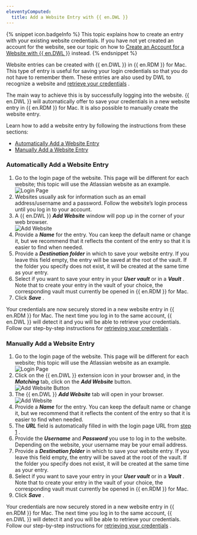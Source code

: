 ```yaml
---
eleventyComputed:
  title: Add a Website Entry with {{ en.DWL }}
---
```

{% snippet icon.badgeInfo %} 
This topic explains how to create an entry with your existing website credentials. If you have not yet created an account for the website, see our topic on how to [Create an Account for a Website with {{ en.DWL }}](/rdm/mac/dwl/using-devolutions-web-login/create-account-website/) instead. 
{% endsnippet %}
 
Website entries can be created with {{ en.DWL }} in {{ en.RDM }} for Mac. This type of entry is useful for saving your login credentials so that you do not have to remember them. These entries are also used by DWL to recognize a website and [retrieve your credentials](/rdm/mac/dwl/using-devolutions-web-login/retrieve-credentials/) .  

The main way to achieve this is by successfully logging into the website. {{ en.DWL }} will automatically offer to save your credentials in a new website entry in {{ en.RDM }} for Mac. It is also possible to manually create the website entry.  

Learn how to add a website entry by following the instructions from these sections:  

* [Automatically Add a Website Entry](#automatically-add-a-website-entry) 
* [Manually Add a Website Entry](#manually-add-a-website-entry) 

### Automatically Add a Website Entry 

1. Go to the login page of the website. This page will be different for each website; this topic will use the Atlassian website as an example.  
![Login Page](/img/en/rdm/mac/RDMMac2049.png) 
1. Websites usually ask for information such as an email address/username and a password. Follow the website’s login process until you log in to your account. 
1. A {{ en.DWL }}   ***Add Website*** window will pop up in the corner of your web browser.  
![Add Website](/img/en/rdm/mac/RDMMac2018.png) 
1. Provide a ***Name*** for the entry. You can keep the default name or change it, but we recommend that it reflects the content of the entry so that it is easier to find when needed. 
1. Provide a ***Destination folder*** in which to save your website entry. If you leave this field empty, the entry will be saved at the root of the vault. If the folder you specify does not exist, it will be created at the same time as your entry. 
1. Select if you want to save your entry in your ***User vault*** or in a ***Vault*** . Note that to create your entry in the vault of your choice, the corresponding vault must currently be opened in {{ en.RDM }} for Mac. 
1. Click ***Save*** .  

Your credentials are now securely stored in a new website entry in {{ en.RDM }} for Mac. The next time you log in to the same account, {{ en.DWL }} will detect it and you will be able to retrieve your credentials. Follow our step-by-step instructions for [retrieving your credentials](/rdm/mac/dwl/using-devolutions-web-login/retrieve-credentials/) . 

### Manually Add a Website Entry 

1. <a name="1"></a>Go to the login page of the website. This page will be different for each website; this topic will use the Atlassian website as an example.  
![Login Page](/img/en/rdm/mac/RDMMac2049.png) 
1. Click on the {{ en.DWL }} extension icon in your browser and, in the ***Matching*** tab, click on the ***Add Website*** button.  
![Add Website Button](/img/en/rdm/mac/RDMMac2050.png) 
1. The {{ en.DWL }}   ***Add Website*** tab will open in your browser.  
![Add Website](/img/en/rdm/mac/RDMMac2020.png) 
1. Provide a ***Name*** for the entry. You can keep the default name or change it, but we recommend that it reflects the content of the entry so that it is easier to find when needed. 
1. The ***URL*** field is automatically filled in with the login page URL from <a href="#1">step 1</a> . 
1. Provide the ***Username*** and ***Password*** you use to log in to the website. Depending on the website, your username may be your email address. 
1. Provide a ***Destination folder*** in which to save your website entry. If you leave this field empty, the entry will be saved at the root of the vault. If the folder you specify does not exist, it will be created at the same time as your entry. 
1. Select if you want to save your entry in your ***User vault*** or in a ***Vault*** . Note that to create your entry in the vault of your choice, the corresponding vault must currently be opened in {{ en.RDM }} for Mac. 
1. Click ***Save*** .  

Your credentials are now securely stored in a new website entry in {{ en.RDM }} for Mac. The next time you log in to the same account, {{ en.DWL }} will detect it and you will be able to retrieve your credentials. Follow our step-by-step instructions for [retrieving your credentials](/rdm/mac/dwl/using-devolutions-web-login/retrieve-credentials/) . 

